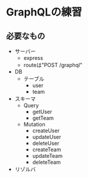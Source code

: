 # GraphQLの練習

## 必要なもの

- サーバー
  - express
  - routeは"POST /graphql"
- DB
  - テーブル
    - user
    - team
- スキーマ
  - Query
    - getUser
    - getTeam
  - Mutation
    - createUser
    - updateUser
    - deleteUser
    - createTeam
    - updateTeam
    - deleteTeam
- リゾルバ
